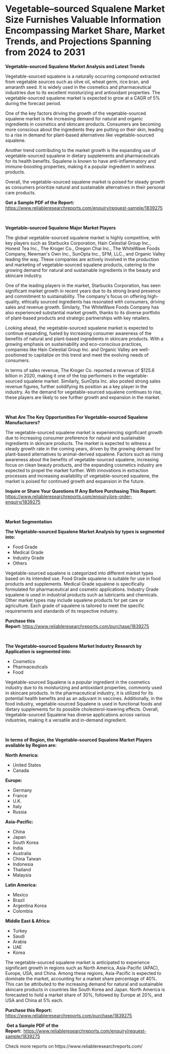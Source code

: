 <p><h1>Vegetable–sourced Squalene Market Size Furnishes Valuable Information Encompassing Market Share, Market Trends, and Projections Spanning from 2024 to 2031</h1></p><p><strong>Vegetable–sourced Squalene Market Analysis and Latest Trends</strong></p>
<p><p>Vegetable-sourced squalene is a naturally occurring compound extracted from vegetable sources such as olive oil, wheat germ, rice bran, and amaranth seed. It is widely used in the cosmetics and pharmaceutical industries due to its excellent moisturizing and antioxidant properties. The vegetable-sourced squalene market is expected to grow at a CAGR of 5% during the forecast period.</p><p>One of the key factors driving the growth of the vegetable-sourced squalene market is the increasing demand for natural and organic ingredients in cosmetics and skincare products. Consumers are becoming more conscious about the ingredients they are putting on their skin, leading to a rise in demand for plant-based alternatives like vegetable-sourced squalene.</p><p>Another trend contributing to the market growth is the expanding use of vegetable-sourced squalene in dietary supplements and pharmaceuticals for its health benefits. Squalene is known to have anti-inflammatory and immune-boosting properties, making it a popular ingredient in wellness products.</p><p>Overall, the vegetable-sourced squalene market is poised for steady growth as consumers prioritize natural and sustainable alternatives in their personal care products.</p></p>
<p><strong>Get a Sample PDF of the Report:&nbsp;</strong> <a href="https://www.reliableresearchreports.com/enquiry/request-sample/1839275">https://www.reliableresearchreports.com/enquiry/request-sample/1839275</a></p>
<p>&nbsp;</p>
<p><strong>Vegetable–sourced Squalene Major Market Players</strong></p>
<p><p>The global vegetable-sourced squalene market is highly competitive, with key players such as Starbucks Corporation, Hain Celestial Group Inc., Honest Tea Inc., The Kroger Co., Oregon Chai Inc., The WhiteWave Foods Company, Newman's Own Inc., SunOpta Inc., SFM, LLC., and Organic Valley leading the way. These companies are actively involved in the production and marketing of vegetable-sourced squalene products, catering to the growing demand for natural and sustainable ingredients in the beauty and skincare industry.</p><p>One of the leading players in the market, Starbucks Corporation, has seen significant market growth in recent years due to its strong brand presence and commitment to sustainability. The company's focus on offering high-quality, ethically sourced ingredients has resonated with consumers, driving sales and revenue growth. Similarly, The WhiteWave Foods Company has also experienced substantial market growth, thanks to its diverse portfolio of plant-based products and strategic partnerships with key retailers.</p><p>Looking ahead, the vegetable-sourced squalene market is expected to continue expanding, fueled by increasing consumer awareness of the benefits of natural and plant-based ingredients in skincare products. With a growing emphasis on sustainability and eco-conscious practices, companies like Hain Celestial Group Inc. and Organic Valley are well-positioned to capitalize on this trend and meet the evolving needs of consumers.</p><p>In terms of sales revenue, The Kroger Co. reported a revenue of $125.6 billion in 2020, making it one of the top performers in the vegetable-sourced squalene market. Similarly, SunOpta Inc. also posted strong sales revenue figures, further solidifying its position as a key player in the industry. As the demand for vegetable-sourced squalene continues to rise, these players are likely to see further growth and expansion in the market.</p></p>
<p>&nbsp;</p>
<p><strong>What Are The Key Opportunities For Vegetable–sourced Squalene Manufacturers?</strong></p>
<p><p>The vegetable-sourced squalene market is experiencing significant growth due to increasing consumer preference for natural and sustainable ingredients in skincare products. The market is expected to witness a steady growth rate in the coming years, driven by the growing demand for plant-based alternatives to animal-derived squalene. Factors such as rising awareness about the benefits of vegetable-sourced squalene, increasing focus on clean beauty products, and the expanding cosmetics industry are expected to propel the market further. With innovations in extraction processes and increasing availability of vegetable-sourced squalene, the market is poised for continued growth and expansion in the future.</p></p>
<p><strong>Inquire or Share Your Questions If Any Before Purchasing This Report:</strong> <a href="https://www.reliableresearchreports.com/enquiry/pre-order-enquiry/1839275">https://www.reliableresearchreports.com/enquiry/pre-order-enquiry/1839275</a></p>
<p>&nbsp;</p>
<p><strong>Market Segmentation</strong></p>
<p><strong>The Vegetable–sourced Squalene Market Analysis by types is segmented into:</strong></p>
<p><ul><li>Food Grade</li><li>Medical Grade</li><li>Industry Grade</li><li>Others</li></ul></p>
<p><p>Vegetable-sourced squalene is categorized into different market types based on its intended use. Food Grade squalene is suitable for use in food products and supplements. Medical Grade squalene is specifically formulated for pharmaceutical and cosmetic applications. Industry Grade squalene is used in industrial products such as lubricants and chemicals. Other market types may include squalene products for pet care or agriculture. Each grade of squalene is tailored to meet the specific requirements and standards of its respective industry.</p></p>
<p><strong>Purchase this Report:&nbsp;</strong><a href="https://www.reliableresearchreports.com/purchase/1839275">https://www.reliableresearchreports.com/purchase/1839275</a></p>
<p>&nbsp;</p>
<p><strong>The Vegetable–sourced Squalene Market Industry Research by Application is segmented into:</strong></p>
<p><ul><li>Cosmetics</li><li>Pharmaceuticals</li><li>Food</li></ul></p>
<p><p>Vegetable-sourced Squalene is a popular ingredient in the cosmetics industry due to its moisturizing and antioxidant properties, commonly used in skincare products. In the pharmaceutical industry, it is utilized for its potential health benefits and as an adjuvant in vaccines. Additionally, in the food industry, vegetable-sourced Squalene is used in functional foods and dietary supplements for its possible cholesterol-lowering effects. Overall, Vegetable-sourced Squalene has diverse applications across various industries, making it a versatile and in-demand ingredient.</p></p>
<p>&nbsp;</p>
<p><strong>In terms of Region, the Vegetable–sourced Squalene Market Players available by Region are:</strong></p>
<p>
    <p> <strong> North America: </strong>
        <ul>
            <li>United States</li>
            <li>Canada</li>
        </ul>
        </p> 
    <p> <strong> Europe: </strong>
        <ul>
            <li>Germany</li>
            <li>France</li>
            <li>U.K.</li>
            <li>Italy</li>
            <li>Russia</li>
        </ul>
        </p> 
    <p> <strong> Asia-Pacific: </strong>
        <ul>
            <li>China</li>
            <li>Japan</li>
            <li>South Korea</li>
            <li>India</li>
            <li>Australia</li>
            <li>China Taiwan</li>
            <li>Indonesia</li>
            <li>Thailand</li>
            <li>Malaysia</li>
        </ul>
        </p> 
    <p> <strong> Latin America: </strong>
        <ul>
            <li>Mexico</li>
            <li>Brazil</li>
            <li>Argentina Korea</li>
            <li>Colombia</li>
        </ul>
        </p> 
    <p> <strong> Middle East & Africa: </strong>
        <ul>
            <li>Turkey</li>
            <li>Saudi</li>
            <li>Arabia</li>
            <li>UAE</li>
            <li>Korea</li>
        </ul>
    </p>
    </p>
<p><p>The vegetable-sourced squalene market is anticipated to experience significant growth in regions such as North America, Asia-Pacific (APAC), Europe, USA, and China. Among these regions, Asia-Pacific is expected to dominate the market, accounting for a market share percentage of 40%. This can be attributed to the increasing demand for natural and sustainable skincare products in countries like South Korea and Japan. North America is forecasted to hold a market share of 30%, followed by Europe at 20%, and USA and China at 5% each.</p></p>
<p><strong>Purchase this Report: </strong><a href="https://www.reliableresearchreports.com/purchase/1839275">https://www.reliableresearchreports.com/purchase/1839275</a></p>
<p>&nbsp;<strong>Get a Sample PDF of the Report:&nbsp;&nbsp;</strong><a href="https://www.reliableresearchreports.com/enquiry/request-sample/1839275">https://www.reliableresearchreports.com/enquiry/request-sample/1839275</a></p>
<p><strong></strong></p>
<p>Check more reports on https://www.reliableresearchreports.com/</p>